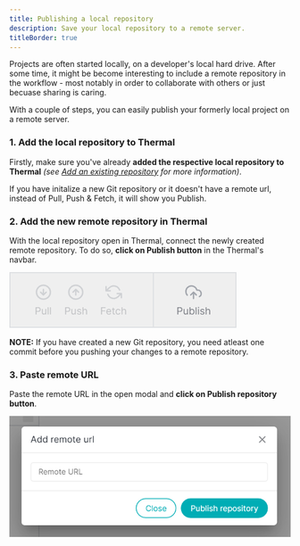 ```yaml
---
title: Publishing a local repository
description: Save your local repository to a remote server.
titleBorder: true
---
```


Projects are often started locally, on a developer's local hard drive. After some time, it might be become interesting to include a remote repository in the workflow - most notably in order to collaborate with others or just becuase sharing is caring.

With a couple of steps, you can easily publish your formerly local project on a remote server.

### 1. Add the local repository to Thermal

Firstly, make sure you've already **added the respective local repository to Thermal** _(see [Add an existing repository](/docs/add-existing-repository) for more information)_.

If you have initalize a new Git repository or it doesn't have a remote url, instead of Pull, Push & Fetch, it will show you Publish.

### 2. Add the new remote repository in Thermal

With the local repository open in Thermal, connect the newly created remote repository. To do so, **click on Publish button** in the Thermal's navbar.

![Publishing to remote repository](./images/remote-buttons.png)

**NOTE:** If you have created a new Git repository, you need atleast one commit before you pushing your changes to a remote repository.

### 3. Paste remote URL

Paste the remote URL in the open modal and **click on Publish repository button**.

![Add remote url to your Git repository](./images/add-remote-url.png)

